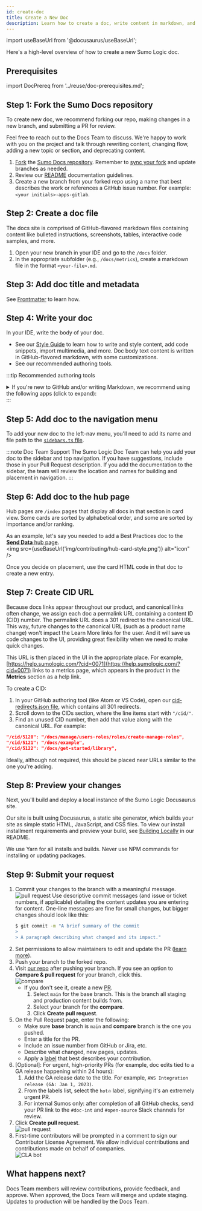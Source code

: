 ```yaml
---
id: create-doc
title: Create a New Doc
description: Learn how to create a doc, write content in markdown, and submit your changes to our repo.
---
```


import useBaseUrl from '@docusaurus/useBaseUrl';

Here's a high-level overview of how to create a new Sumo Logic doc.

## Prerequisites

import DocPrereq from '../reuse/doc-prerequisites.md';

<DocPrereq/>

## Step 1: Fork the Sumo Docs repository

To create new doc, we recommend forking our repo, making changes in a new branch, and submitting a PR for review.

Feel free to reach out to the Docs Team to discuss. We're happy to work with you on the project and talk through rewriting content, changing flow, adding a new topic or section, and deprecating content.

1. [Fork](https://help.github.com/articles/fork-a-repo/) the [Sumo Docs repository](https://github.com/SumoLogic/sumologic-documentation). Remember to [sync your fork](https://help.github.com/articles/syncing-a-fork/) and update branches as needed.
1. Review our [README](https://github.com/SumoLogic/sumologic-documentation#readme) documentation guidelines.
1. Create a new branch from your forked repo using a name that best describes the work or references a GitHub issue number. For example: `<your initials>-apps-gitlab`.

## Step 2: Create a doc file

The docs site is comprised of GitHub-flavored markdown files containing content like bulleted instructions, screenshots, tables, interactive code samples, and more.

1. Open your new branch in your IDE and go to the `/docs` folder.
1. In the appropriate subfolder (e.g., `/docs/metrics`), create a markdown file in the format `<your-file>.md`.

## Step 3: Add doc title and metadata

See [Frontmatter](/docs/contributing/style-guide/#metadata-frontmatter) to learn how.


## Step 4: Write your doc

In your IDE, write the body of your doc.
* See our [Style Guide](/docs/contributing/style-guide) to learn how to write and style content, add code snippets, import multimedia, and more. Doc body text content is written in GitHub-flavored markdown, with some customizations.
* See our recommended authoring tools.

:::tip Recommended authoring tools

<details>
<summary>If you're new to GitHub and/or writing Markdown, we recommend using the following apps (click to expand):</summary>

* [VS Code](https://code.visualstudio.com/): Development application to open the repo, edit and create files, and preview pages as you write. We recommend the following extensions:
   * Markdown All in One
   * Markdown Preview GitHub Styling
   * Markdown Preview Enhanced
   * Markdown Preview Mermaid Support and Mermaid Markdown Syntax Highlighting for charts and graphs
* [GitHub Desktop](https://desktop.github.com/): Easy-to-use interface to update your local machine clone, create branches, push to GitHub, and more.
* [iTerm2](https://iterm2.com/) - Terminal application for macOS. You can also install [Oh My Zsh](https://ohmyz.sh/) for theming.

</details>
:::

## Step 5: Add doc to the navigation menu

To add your new doc to the left-nav menu, you'll need to add its name and file path to the [`sidebars.ts` file](https://github.com/SumoLogic/sumologic-documentation/blob/main/sidebars.ts).

:::note Doc Team Support
The Sumo Logic Doc Team can help you add your doc to the sidebar and top navigation. If you have suggestions, include those in your Pull Request description. If you add the documentation to the sidebar, the team will review the location and names for building and placement in navigation.
:::

## Step 6: Add doc to the hub page

Hub pages are `/index` pages that display all docs in that section in card view. Some cards are sorted by alphabetical order, and some are sorted by importance and/or ranking.

As an example, let's say you needed to add a Best Practices doc to the [**Send Data** hub page](/docs/send-data).<br/><img src={useBaseUrl('img/contributing/hub-card-style.png')} alt="icon" />

Once you decide on placement, use the card HTML code in that doc to create a new entry.

## Step 7: Create CID URL

Because docs links appear throughout our product, and canonical links often change, we assign each doc a permalink URL containing a content ID (CID) number. The permalink URL does a 301 redirect to the canonical URL. This way, future changes to the canonical URL (such as a product name change) won't impact the Learn More links for the user. And it will save us code changes to the UI, providing great flexibility when we need to make quick changes.

This URL is then placed in the UI in the appropriate place. For example, [https://help.sumologic.com/?cid=0071](https://help.sumologic.com/?cid=0071) links to a metrics page, which appears in the product in the **Metrics** section as a help link.

To create a CID:
1. In your GitHub authoring tool (like Atom or VS Code), open our [cid-redirects.json file](https://github.com/SumoLogic/sumologic-documentation/blob/main/cid-redirects.json), which contains all 301 redirects.
1. Scroll down to the CIDs section, where the line items start with `"/cid/"`.
1. Find an unused CID number, then add that value along with the canonical URL. For example:
  ```json title="Example" {2}
  "/cid/5120": "/docs/manage/users-roles/roles/create-manage-roles",
  "/cid/5121": "/docs/example",
  "/cid/5122": "/docs/get-started/library",
  ```

Ideally, although not required, this should be placed near URLs similar to the one you're adding.


## Step 8: Preview your changes

Next, you'll build and deploy a local instance of the Sumo Logic Docusaurus site.

Our site is built using Docusaurus, a static site generator, which builds your site as simple static HTML, JavaScript, and CSS files. To view our install installment requirements and preview your build, see [Building Locally](https://github.com/SumoLogic/sumologic-documentation#building-locally) in our README.

We use Yarn for all installs and builds. Never use NPM commands for installing or updating packages.

## Step 9: Submit your request

1. Commit your changes to the branch with a meaningful message.<br/>![pull request](/img/contributing/commit.png) Use descriptive commit messages (and issue or ticket numbers, if applicable) detailing the content updates you are entering for content. One-line messages are fine for small changes, but bigger changes should look like this:
    ```bash
    $ git commit -m "A brief summary of the commit
    >
    > A paragraph describing what changed and its impact."
    ```
1. Set permissions to allow maintainers to edit and update the PR ([learn more](https://docs.github.com/en/github/collaborating-with-issues-and-pull-requests/allowing-changes-to-a-pull-request-branch-created-from-a-fork)).
1. Push your branch to the forked repo.
1. Visit [our repo](https://github.com/SumoLogic/sumologic-documentation) after pushing your branch. If you see an option to **Compare & pull request** for your branch, click this.<br/>![compare](/img/contributing/compare-pr.png)
   * If you don't see it, create a new [PR](https://github.com/SumoLogic/sumologic-documentation/compare).
      1. Select `main` for the base branch. This is the branch all staging and production content builds from.
      1. Select your branch for the **compare**.
      1. Click **Create pull request**.
1. On the Pull Request page, enter the following:
   * Make sure **base** branch is `main` and **compare** branch is the one you pushed.
   * Enter a title for the PR.
   * Include an issue number from GitHub or Jira, etc.
   * Describe what changed, new pages, updates.
   * Apply a [label](https://github.com/SumoLogic/sumologic-documentation/wiki#github-labels) that best describes your contribution.
1. [Optional]: For urgent, high-priority PRs (for example, doc edits tied to a GA release happening within 24 hours):
   1. Add the GA release date to the title. For example, `AWS Integration release (GA: Jan 1, 2023)`.
   1. From the labels list, select the `hot🔥` label, signifying it's an extremely urgent PR.
   1. For internal Sumos only: after completion of all GitHub checks, send your PR link to the `#doc-int` and `#open-source` Slack channels for review.
1. Click **Create pull request**.<br/> ![pull request](/img/contributing/pull-request.png)
1. First-time contributors will be prompted in a comment to sign our Contributor License Agreement. We allow individual contributions and contributions made on behalf of companies.<br/> ![CLA bot](/img/contributing/clabot.png)

## What happens next?

Docs Team members will review contributions, provide feedback, and approve. When approved, the Docs Team will merge and update staging. Updates to production will be handled by the Docs Team.
